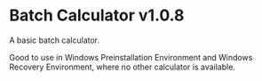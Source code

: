 # Batch Calculator v1.0.8
A basic batch calculator.

Good to use in Windows Preinstallation Environment and Windows Recovery Environment, where no other calculator is available.
